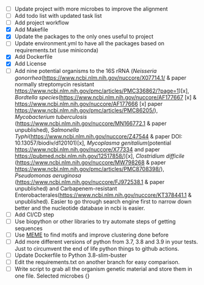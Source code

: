 - [ ] Update project with more microbes to improve the alignment
- [ ] Add todo list with updated task list
- [ ] Add project workflow
- [x] Add Makefile
- [x] Update the packages to the only ones useful to project
- [ ] Update environment.yml to have all the packages based on requirements.txt (use miniconda)
- [x] Add Dockerfile
- [x] Add License
- [ ] Add nine potential organisms to the 16S rRNA (*Neisseria gonorrhea*(https://www.ncbi.nlm.nih.gov/nuccore/X07714.1/ & paper normally streptomycin resistant https://www.ncbi.nlm.nih.gov/pmc/articles/PMC336862/?page=1)[x], *Bordtella species*(https://www.ncbi.nlm.nih.gov/nuccore/AF177667 [x] & https://www.ncbi.nlm.nih.gov/nuccore/AF177666 [x] paper https://www.ncbi.nlm.nih.gov/pmc/articles/PMC86205/), *Mycobacterium tuberculosis* (https://www.ncbi.nlm.nih.gov/nuccore/MN166772.1 & paper unpublished), *Salmonella Typhi*(https://www.ncbi.nlm.nih.gov/nuccore/Z47544 & paper DOI: 10.13057/biodiv/d120101)[x], *Mycoplasma genitalium*(potential https://www.ncbi.nlm.nih.gov/nuccore/X77334 and paper https://pubmed.ncbi.nlm.nih.gov/12517858/)[x], *Clostridium difficile* (https://www.ncbi.nlm.nih.gov/nuccore/MW798268 & paper https://www.ncbi.nlm.nih.gov/pmc/articles/PMC8708398/), *Pseudomonas aeruginosa* (https://www.ncbi.nlm.nih.gov/nuccore/FJ972538.1 & paper unpublished) and Carbapenem-resistant Enterobacterales(https://www.ncbi.nlm.nih.gov/nuccore/KT378441.1 & unpublished). Easier to go through search engine first to narrow down better and the nucleotide database in ncbi is easier.  
- [ ] Add CI/CD step
- [ ] Use biopython or other libraries to try automate steps of getting sequences
- [ ] Use [MEME](https://rosalind.info/glossary/meme/) to find motifs and improve clustering done before
- [ ] Add more different versions of python from 3.7, 3.8 and 3.9 in your tests. Just to circumvent the end of life python things to github actions.
- [ ] Update Dockerfile to Python 3.8-slim-buster
- [ ] Edit the requirements.txt on another branch for easy comparison.
- [ ] Write script to grab all the organism genetic material and store them in one file. Selected microbes {}

